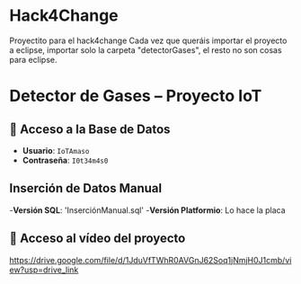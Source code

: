 # Hack4Change
Proyectito para el hack4change
Cada vez que queráis importar el proyecto a eclipse, importar solo la carpeta "detectorGases", el resto no son cosas para eclipse.

# Detector de Gases – Proyecto IoT

## 🔐 Acceso a la Base de Datos

- **Usuario**: `IoTAmaso`  
- **Contraseña**: `I0t34m4s0`

## Inserción de Datos Manual

-**Versión SQL**: 'InserciónManual.sql'
-**Versión Platformio**: Lo hace la placa

## 🔐 Acceso al vídeo del proyecto
https://drive.google.com/file/d/1JduVfTWhR0AVGnJ62Soq1jNmjH0J1cmb/view?usp=drive_link
